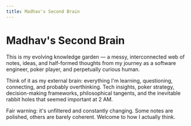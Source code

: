 ```yaml
---
title: Madhav's Second Brain
---
```

# Madhav's Second Brain

This is my evolving knowledge garden — a messy, interconnected web of notes, ideas, and half-formed thoughts from my journey as a software engineer, poker player, and perpetually curious human.

Think of it as my external brain: everything I'm learning, questioning, connecting, and probably overthinking. Tech insights, poker strategy, decision-making frameworks, philosophical tangents, and the inevitable rabbit holes that seemed important at 2 AM.

Fair warning: it's unfiltered and constantly changing. Some notes are polished, others are barely coherent. Welcome to how I actually think.